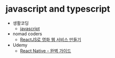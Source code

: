 # javascript and typescript

- 생활코딩
    - [javascript](https://opentutorials.org/course/743)
- nomad coders
    - [ReactJS로 영화 웹 서비스 만들기](https://nomadcoders.co/react-for-beginners/lobby?utm_source=free_course&utm_campaign=react-for-beginners&utm_medium=site)
- Udemy
    - [React Native - 완벽 가이드](https://kmooc.udemy.com/course/react-native-2022-ko/learn/lecture/33259748#overview)